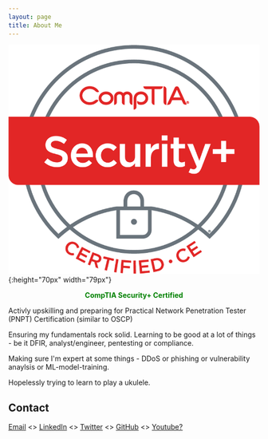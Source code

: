```yaml
---
layout: page
title: About Me
---
```

![](/assets/SecurityPlus%20Logo%20Certified%20CE.png#center){:height="70px" width="79px"}

<p style="text-align: center; font-weight: bold; color: green;">CompTIA Security+ Certified</p>

Activly upskilling and preparing for Practical Network Penetration Tester (PNPT) Certification (similar to OSCP)

Ensuring my fundamentals rock solid. Learning to be good at a lot of things - be it DFIR, analyst/engineer, pentesting or compliance.

Making sure I'm expert at some things - DDoS or phishing or vulnerability anaylsis or ML-model-training.

Hopelessly trying to learn to play a ukulele.

<!--
Try Hard

Involved in development of new Cybersecurity Assessment Framework for Indian Banking Sector Regulated Entities’ self-assessment for risk profiling, maturity assessment and strategy reference.

Also trying to get a hang of neural networks. Struggling with Assembly Language for exploit development. -->

## Contact

[Email](mailto:pruthviraj1397@gmail.com?Subject=133Website%20Professional%20Services) <> [LinkedIn](https://linkedin.com/in/pruthvirajbhat) <> [Twitter](https://twitter.com/meteorVector) <> [GitHub](https://github.com/pruthviraj133) <> [Youtube?](https://images.squarespace-cdn.com/content/v1/610488441b59a654258a1cc7/f719c81e-c810-4e00-bd03-c02ea885e639/TransLogoG.jpg)


<!-- Long time ago, when I was a noob

![much younger than this](/assets/profile.png#right){:height="235px" width="100px"}

Engineering graduate in Electronics and Communication. \
A good grip/understanding on cyber security concepts.

Currently,
1. Understanding the global and Indian Finance Sector. 
2. Working in public policy. 
3. Most of the work done is researching, analyzing and watered-down consulting.
4. A regular user of Microsoft Office and note-taking tools.
 
- on a constant learning curve about emerging/cutting-edge/new technologies. 
- engaging with central and state governments, central banks, fintechs, private enterprises, consulting firms, policy recommending/making bodies and other governmental and non-governmental entities.
-->
<!-- I look forward to working with you and contributing to the success of your projects.  -->
